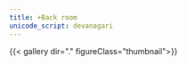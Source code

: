 ```yaml
---
title: +Back room
unicode_script: devanagari
---
```

{{< gallery dir="." figureClass="thumbnail">}}
